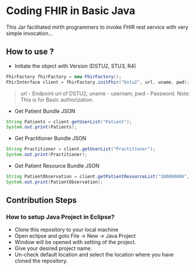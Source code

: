 # Coding FHIR in Basic Java

This Jar facilitated mirth programmers to invoke FHIR rest service with very simple invocation...

## How to use ?

* Initiate the object with Version (DSTU2, STU3, R4)
```java
FhirFactory fhirFactory = new FhirFactory();
FhirInterface client = fhirFactory.initFhir("Dstu2", url, uname, pwd);
```
> url - Endpoint url of DSTU2, uname - usernam, pwd - Password.
Note: This is for Basic authorization.

* Get Patient Bundle JSON
```java
String Patients = client.getUserList("Patient");
System.out.print(Patients);
```
* Get Practitioner Bundle JSON
```java
String Practitioner = client.getUserList("Practitioner");
System.out.print(Practitioner);
```
* Get Patient Resource Bundle JSON
```java
String PatientObservation = client.getPatientResourceList("100000006", "Observation");
System.out.print(PatientObservation);
```
## Contribution Steps
### How to setup Java Project in Eclipse?
* Clone this repository to your local machine
* Open eclipse and goto File -> New -> Java Project
* Window will be opened with setting of the project.
* Give your desired project name.
* Un-check default location and select the location where you have cloned the repository.
